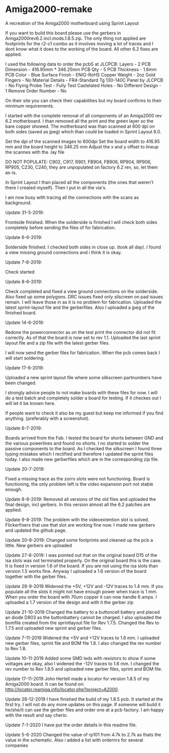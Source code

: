 # Amiga2000-remake

A recreation of the Amiga2000 motherboard using Sprint Layout

If you want to build this board please use the gerbers in Amiga2000rev6.2.incl.mods.1.8.5.zip. The only thing not applied are footprints for the r2-c1 combo as it involves moving a lot of traces and I dont know what it does to the working of the board. All other 6.2 fixes are applied.

I used the following data to order the pcbS at JLCPCB:
Layers - 2
PCB Dimension - 416.95mm * 346.25mm
PCB Qty - 5
PCB Thickness - 1.6mm
PCB Color - Blue
Surface Finish - ENIG-RoHS
Copper Weight - 2oz
Gold Fingers - No
Material Details - FR4-Standard Tg 130-140C
Panel by JLCPCB - No
Flying Probe Test - Fully Test
Castelated Holes - No
Different Design - 1
Remove Order Number - No

On their site you can check their capabilities but my board confirms to their minimum requirements.

I started with the complete removal of all components of an Amiga2000 rev 6.2 motherboard. I than removed all the print and 
the green layer so the bare copper showed.
The motherboard was than scanned at 600 dpi on both sides (saved as jpeg) which than could be loaded in Sprint Layout 6.0.

Set the dpi of the scanned images to 600dpi
Set the board width to 416.95 mm and the board height to 346.25 mm
Adjust the x and y offset to lineup the scannes with the .lay file

DO NOT POPULATE: C902, C917, R901, FB904, FB906, RP904, RP906, RP905, C230, C240, they are unpopulated on factory 6.2 rev, so, let them as-is.

In Sprint Layout I than placed all the components (the ones that weren't there I created myself).
Then I put in all the via's.

I am now busy with tracing all the connections with the scans as background.

Update 31-5-2019: 

Frontside finished. When the solderside is finished I will check both sides completely before sending the files of for fabrication.

Update 6-6-2019:

Solderside finished.
I checked both sides in close up. (took all day). I found a view missing ground connections and i think it is okay.

Update 7-6-2019:

Check started

Update 8-6-2019:

Check completed and fixed a view ground connections on the solderside. Also fixed up some polygons.
DRC issues fixed only silscreen on pad issues remain. I will leave those in as it is no problem for fabrication.
Uploaded the latest sprint-layout file and the gerberfiles.
Also I uploaded a jpeg of the finished board.

Update 14-6-2019:

Redone the powerconnector as on the test print the connector did not fit correctly.
As of that the board is now set to rev 1.1.
Uploaded the last sprint layout file and a zip file with the latest gerber files.

I will now send the gerber files for fabrication.
When the pcb comes back I will start soldering.

Update 17-6-2019:

Uploaded a new sprint layout file where some silkscreen partnumbers have been changed.

I strongly advice people to not make boards with these files for now.
I will do a test batch and completely solder a board for testing. If it checkes out I will let it be known here.

If people want to check it also be my guest but keep me informed if you find anything. (preferably with a screenshot).

Update 6-7-2019:

Boards arrived from the Fab. I tested the board for shorts between GND and the various powerlines and found no shorts.
I no started to solder the passive components to the board.
As I checked the silkscreen I found three typing mistakes which I rectified and therefore I updated the sprint files today.
I also made new gerberfiles which are in the corresponding zip file.

Update 20-7-2019:

Fixed a missing trace as the zorro slots were not functioning.
Board is functioning, the only problem left is the video expansion port not stable enough.

Update 8-8-2019:
Removed all versions of the old files and uploaded the final design, incl gerbers.
In this version almost all the 6.2 patches are applied.

Update 9-8-2019:
The problem with the videoextention slot is solved. Flickerfixers that use that slot are working fine now.
I made new gerbers and updated the github page.

Update 20-8-2019:
Changed some footprints and cleaned up the pcb a little.
New gerbers are uploaded

Update 27-8-2019:
I was pointed out that on the original board D15 of the isa slots was not terminated properly. On the original board this is the case. It is fixed in version 1.6 of the board. If you are not using the isa slots than version 1.5 works fine. Anyway I uploaded a 1.6 version of the board together with the gerber files.

Update 28-9-2019
Widened the +5V, +12V and -12V traces to 1.4 mm. If you populate all the slots it might not have enough power when trace is 1 mm. When you order the board with 70um copper it can now handle 6 amps. I uploaded a 1.7 version of the design and with it the gerber zip

Update 21-10-2019
Changed the battery to a buttoncell battery and placed an diode D803 as the buttonbattery cannot be charged. I also uploaded the bomfile created from the sprintlayout file for Rev 1.7.5.
Changed the Rev to 1.7.5 and uploaded new sprint and gerber files.

Update 7-11-2019
Widened the +5V and +12V traces to 1.6 mm. I uploaded new gerber files, sprint file and BOM file 1.8.
I also changed the rev number to Rev 1.8.

Update 10-11-2019
Added some SMD leds with resistors to show if some voltages are okay, also I widened the -12V traces to 1.6 mm. I changed the rev number to Rev 1.8.5 and uploaded new gerber files, sprint and BOM file.

Update 17-11-2019
John Hertell made a locator for version 1.8.5 of my Amiga2000 board. It can be found on:
http://locator.reamiga.info/locator.php?project=A2000.

Update 28-12-2019
I have finished the build of my 1.8.5 pcb. It started at the first try. I will not do any more updates on this page. If someone will build it he/she/it can use the gerber files and order one at a pcb factory.
I am happy with the result and say cherio.

Update 7-1-2020
I have put the order details in this readme file.

Update 5-6-2020
Changed the value of rp101 from 4.7k to 2.7k as thats the value in the schematic.
Also i added a list with ordernrs for several companies


